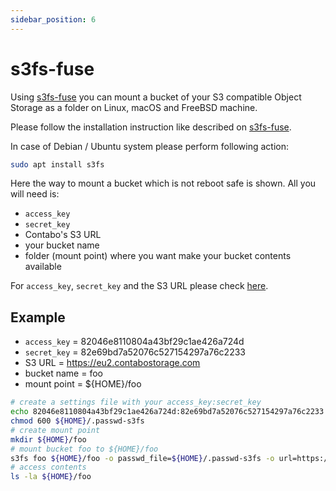 ```yaml
---
sidebar_position: 6
---
```


# s3fs-fuse

Using [s3fs-fuse](https://github.com/s3fs-fuse/s3fs-fuse) you can mount a bucket of your S3 compatible Object Storage as a folder on Linux, macOS and FreeBSD machine.

Please follow the installation instruction like described on [s3fs-fuse](https://github.com/s3fs-fuse/s3fs-fuse).

In case of Debian / Ubuntu system please perform following action:

```bash
sudo apt install s3fs
```

Here the way to mount a bucket which is not reboot safe is shown. All you will need is:

* `access_key`
* `secret_key`
* Contabo's S3 URL
* your bucket name
* folder (mount point) where you want make your bucket contents available

For `access_key`, `secret_key` and the S3 URL please check [here](/docs/products/Object-Storage/s3-connection-settings).

## Example

* `access_key` = 82046e8110804a43bf29c1ae426a724d
* `secret_key` = 82e69bd7a52076c527154297a76c2233
* S3 URL = https://eu2.contabostorage.com
* bucket name = foo
* mount point = ${HOME}/foo

```bash
# create a settings file with your access_key:secret_key
echo 82046e8110804a43bf29c1ae426a724d:82e69bd7a52076c527154297a76c2233 > ${HOME}/.passwd-s3fs
chmod 600 ${HOME}/.passwd-s3fs
# create mount point
mkdir ${HOME}/foo
# mount bucket foo to ${HOME}/foo
s3fs foo ${HOME}/foo -o passwd_file=${HOME}/.passwd-s3fs -o url=https://eu2.contabostorage.com -o use_path_request_style
# access contents
ls -la ${HOME}/foo
```
